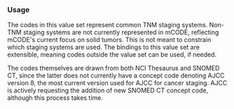 ### Usage

The codes in this value set represent common TNM staging systems. Non-TNM staging systems are not currently represented in mCODE, reflecting mCODE's current focus on solid tumors. This is not meant to constrain which staging systems are used. The bindings to this value set are extensible, meaning codes outside the value set can be used, if needed.

The codes themselves are drawn from both NCI Thesaurus and SNOMED CT, since the latter does not currently have a concept code denoting AJCC version 8, the most current version used for AJCC for cancer staging. AJCC is actively requesting the addition of new SNOMED CT concept code, although this process takes time.
